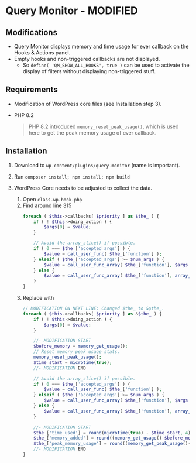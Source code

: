 # Query Monitor - MODIFIED

## Modifications
* Query Monitor displays memory and time usage for ever callback on the Hooks & Actions panel.
* Empty hooks and non-triggered callbacks are not displayed.
    * So `define( 'QM_SHOW_ALL_HOOKS', true )` can be used to activate the display of filters without displaying non-triggered stuff.


## Requirements
* Modification of WordPress core files (see Installation step 3).
* PHP 8.2

    > PHP 8.2 introduced `memory_reset_peak_usage()`, which is used here to get the peak memory usage of ever callback.

## Installation
1. Download to `wp-content/plugins/query-monitor` (name is important).
2. Run `composer install; npm install; npm build`
3. WordPress Core needs to be adjusted to collect the data.

    1. Open `class-wp-hook.php`
    2. Find around line 315
        ```php
        foreach ( $this->callbacks[ $priority ] as $the_ ) {
            if ( ! $this->doing_action ) {
                $args[0] = $value;
            }

            // Avoid the array_slice() if possible.
            if ( 0 === $the_['accepted_args'] ) {
                $value = call_user_func( $the_['function'] );
            } elseif ( $the_['accepted_args'] >= $num_args ) {
                $value = call_user_func_array( $the_['function'], $args );
            } else {
                $value = call_user_func_array( $the_['function'], array_slice( $args, 0, $the_['accepted_args'] ) );
            }
        }
        ```
    3. Replace with
        ```php
        // MODIFICATION ON NEXT LINE: Changed $the_ to &$the_.
        foreach ( $this->callbacks[ $priority ] as &$the_ ) {
            if ( ! $this->doing_action ) {
                $args[0] = $value;
            }

            //- MODIFICATION START
            $before_memory = memory_get_usage();
            // Reset memory peak usage stats.
            memory_reset_peak_usage();
            $time_start = microtime(true);
            //- MODIFICATION END

            // Avoid the array_slice() if possible.
            if ( 0 === $the_['accepted_args'] ) {
                $value = call_user_func( $the_['function'] );
            } elseif ( $the_['accepted_args'] >= $num_args ) {
                $value = call_user_func_array( $the_['function'], $args );
            } else {
                $value = call_user_func_array( $the_['function'], array_slice( $args, 0, $the_['accepted_args'] ) );
            }

            //- MODIFICATION START
            $the_['time_used'] = round(microtime(true) - $time_start, 4) . ' s';
            $the_['memory_added'] = round((memory_get_usage()-$before_memory) / 1024) . ' KB';
            $the_['peak_memory_usage'] = round((memory_get_peak_usage()-$before_memory) / 1024) . ' KB';
            //- MODIFICATION END
		}
        ```
